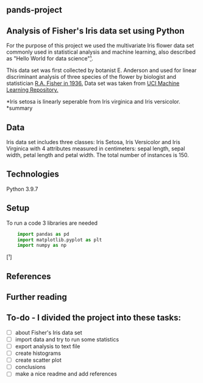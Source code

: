 ## pands-project
## Analysis of Fisher's Iris data set using Python 
For the purpose of this project we used the multivariate Iris flower data set commonly used in statistical analysis and machine learning, also described as "Hello World for data science"[¹][1]. 

This data set was first collected by botanist E. Anderson and used for linear discriminant analysis of three species of the flower by biologist and statistician [R.A. Fisher in 1936.][2] Data set was taken from [UCI Machine Learning Repository.][3]

*Iris setosa is linearly seperable from Iris virginica and Iris versicolor.
*summary

## Data 
Iris data set includes three classes: Iris Setosa, Iris Versicolor and Iris Virginica with 4 attributes measured in centimeters: sepal length, sepal width, petal length and petal width. The total number of instances is 150.

## Technologies
Python 3.9.7

## Setup
To run a code 3 libraries are needed
```python
    import pandas as pd
    import matplotlib.pyplot as plt
    import numpy as np
```

[¹]

## References
[1]: https://www.geeksforgeeks.org/exploratory-data-analysis-on-iris-dataset/  
[2]: https://towardsdatascience.com/the-iris-dataset-a-little-bit-of-history-and-biology-fb4812f5a7b5  
[3]: https://archive.ics.uci.edu/ml/datasets/iris  
[4]: https://en.wikipedia.org/wiki/Iris_flower_data_set  


## Further reading


## To-do - I divided the project into these tasks:
- [ ] about Fisher's Iris data set
- [ ] import data and try to run some statistics
- [ ] export analysis to text file
- [ ] create histograms
- [ ] create scatter plot
- [ ] conclusions 
- [ ] make a nice readme and add references